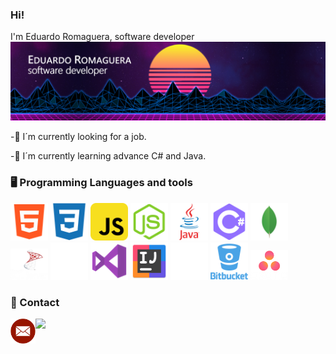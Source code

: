 ### Hi!
I'm Eduardo Romaguera,
software developer
![](https://github.com/EduardoRomaguera/EduardoRomaguera/blob/main/images/banner/banner.png)

-🔭  I´m currently looking for a job.

-🌱  I´m currently learning advance C# and Java.

### :desktop_computer: Programming Languages and tools
<img src="https://github.com/EduardoRomaguera/EduardoRomaguera/blob/main/images/icons/html.png" width=60>   <img src="https://github.com/EduardoRomaguera/EduardoRomaguera/blob/main/images/icons/css.png" width=60>   <img src="https://github.com/EduardoRomaguera/EduardoRomaguera/blob/main/images/icons/javascript.png" width=60>   <img src="https://github.com/EduardoRomaguera/EduardoRomaguera/blob/main/images/icons/nodejs.png" width=60>   <img src="https://github.com/EduardoRomaguera/EduardoRomaguera/blob/main/images/icons/java.png" width=60>   <img src="https://github.com/EduardoRomaguera/EduardoRomaguera/blob/main/images/icons/cSharp.png" width=60>   <img src="https://github.com/EduardoRomaguera/EduardoRomaguera/blob/main/images/icons/mongo.png" width=60>   <img src="https://github.com/EduardoRomaguera/EduardoRomaguera/blob/main/images/icons/sql.png" width=60>   <img src="https://github.com/EduardoRomaguera/EduardoRomaguera/blob/main/images/icons/mysql.png" width=60>   <img src="https://github.com/EduardoRomaguera/EduardoRomaguera/blob/main/images/icons/visualStudio.png" width=60>   <img src="https://github.com/EduardoRomaguera/EduardoRomaguera/blob/main/images/icons/intellij.png" width=60>   <img src="https://github.com/EduardoRomaguera/EduardoRomaguera/blob/main/images/icons/github.png" width=60>   <img src="https://github.com/EduardoRomaguera/EduardoRomaguera/blob/main/images/icons/bitbucket.png" width=60>   <img src="https://github.com/EduardoRomaguera/EduardoRomaguera/blob/main/images/icons/asana.png" width=60>



### :handshake: Contact
<a href="mailto:eromaguera@outlook.com?subject=Hey Eduardo, I just checked your github">
    <img align="left" alt="Eduardo Romaguera Mail" width="40px" src="https://github.com/EduardoRomaguera/EduardoRomaguera/blob/main/images/icons/mail.png" />
</a>


<span></span>
<span></span>

![](https://komarev.com/ghpvc/?username=EduardoRomaguera&color=brightgreen&style=flat-square)

<!---
EduardoRomaguera/EduardoRomaguera is a ✨ special ✨ repository because its `README.md` (this file) appears on your GitHub profile.
You can click the Preview link to take a look at your changes.
--->
